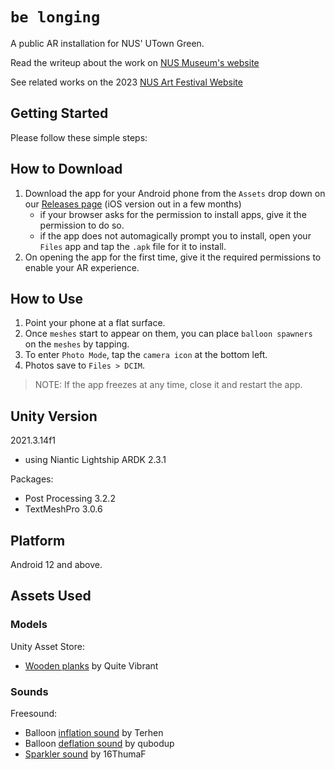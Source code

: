 # `be longing`

A public AR installation for NUS' UTown Green.

Read the writeup about the work on [NUS Museum's website](https://museum.nus.edu.sg/public-art-in-nus/belonging-ar/)

See related works on the 2023 [NUS Art Festival Website](https://cfa.nus.edu.sg/naf2023/event/be-longing/)

## Getting Started

Please follow these simple steps:

## How to Download

1. Download the app for your Android phone from the `Assets` drop down on our [Releases page](https://github.com/ianfromdover/utown-green-ar/releases) (iOS version out in a few months)
    - if your browser asks for the permission to install apps, give it the permission to do so.
    - if the app does not automagically prompt you to install, open your `Files` app and tap the `.apk` file for it to install.
2. On opening the app for the first time, give it the required permissions to enable your AR experience.

## How to Use

1. Point your phone at a flat surface. 
2. Once `meshes` start to appear on them, you can place `balloon spawners` on the `meshes` by tapping.
3. To enter `Photo Mode`, tap the `camera icon` at the bottom left.
4. Photos save to `Files > DCIM`.

> NOTE: If the app freezes at any time, close it and restart the app.

## Unity Version
2021.3.14f1
- using Niantic Lightship ARDK 2.3.1

Packages:
- Post Processing 3.2.2
- TextMeshPro 3.0.6

## Platform
Android 12 and above.

## Assets Used
### Models
Unity Asset Store:
- [Wooden planks](https://assetstore.unity.com/packages/3d/props/shed-tools-bridge-and-fences-104216) by Quite Vibrant

### Sounds
Freesound:
- Balloon [inflation sound](https://freesound.org/people/Terhen/sounds/234211/) by Terhen
- Balloon [deflation sound](https://freesound.org/people/qubodup/sounds/221508/) by qubodup
- [Sparkler sound](https://freesound.org/people/16FThumaF/sounds/499025/) by 16ThumaF

